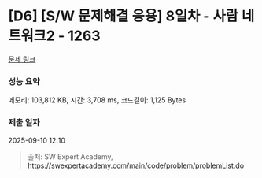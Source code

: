 # [D6] [S/W 문제해결 응용] 8일차 - 사람 네트워크2 - 1263 

[문제 링크](https://swexpertacademy.com/main/code/problem/problemDetail.do?contestProbId=AV18P2B6Iu8CFAZN) 

### 성능 요약

메모리: 103,812 KB, 시간: 3,708 ms, 코드길이: 1,125 Bytes

### 제출 일자

2025-09-10 12:10



> 출처: SW Expert Academy, https://swexpertacademy.com/main/code/problem/problemList.do